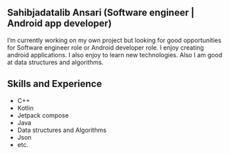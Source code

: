 
## Sahibjadatalib Ansari (Software engineer | Android app developer)
I’m currently working on my own project but looking for good opportunities for Software engineer role or Android developer role.
I enjoy creating android applications. I also enjoy to learn new technologies. Also I am good at data structures and algorithms.

## Skills and Experience
- C++
- Kotlin
- Jetpack compose
- Java
- Data structures and Algorithms
- Json
- etc.





